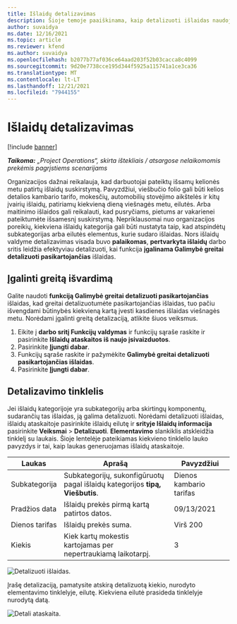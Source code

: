 ```yaml
---
title: Išlaidų detalizavimas
description: Šioje temoje paaiškinama, kaip detalizuoti išlaidas naudojant iš naujo įsivaizduojamą išlaidų darbo sritį.
author: suvaidya
ms.date: 12/16/2021
ms.topic: article
ms.reviewer: kfend
ms.author: suvaidya
ms.openlocfilehash: b2077b77af036ce64aad203f52b03cacca8c4099
ms.sourcegitcommit: 9d20e7738cce195d344f5925a115741a1ce3ca36
ms.translationtype: MT
ms.contentlocale: lt-LT
ms.lasthandoff: 12/21/2021
ms.locfileid: "7944155"
---
```

# <a name="expense-itemization"></a>Išlaidų detalizavimas

[!include [banner](../includes/banner.md)]

_**Taikoma:** „Project Operations“, skirta ištekliais / atsargose nelaikomomis prekėmis pagrįstiems scenarijams_

Organizacijos dažnai reikalauja, kad darbuotojai pateiktų išsamų kelionės metu patirtų išlaidų suskirstymą. Pavyzdžiui, viešbučio folio gali būti kelios detalios kambario tarifo, mokesčių, automobilių stovėjimo aikštelės ir kitų įvairių išlaidų, patiriamų kiekvieną dieną viešnagės metu, eilutės. Arba maitinimo išlaidos gali reikalauti, kad pusryčiams, pietums ar vakarienei pateiktumėte išsamesnį suskirstymą. Nepriklausomai nuo organizacijos poreikių, kiekviena išlaidų kategorija gali būti nustatyta taip, kad atspindėtų subkategorijas arba eilutės elementus, kurie sudaro išlaidas. Nors išlaidų valdyme detalizavimas visada buvo **palaikomas**, **pertvarkyta išlaidų** darbo sritis leidžia efektyviau detalizuoti, kai funkcija **įgalinama Galimybė greitai detalizuoti pasikartojančias** išlaidas.  

## <a name="enable-quick-itemization"></a>Įgalinti greitą išvardimą 

Galite naudoti **funkciją Galimybė greitai detalizuoti pasikartojančias** išlaidas, kad greitai detalizuotumėte pasikartojančias išlaidas, tuo pačiu išvengdami būtinybės kiekvieną kartą įvesti kasdienes išlaidas viešnagės metu. Norėdami įgalinti greitą detalizaciją, atlikite šiuos veiksmus.

1. Eikite į **darbo sritį Funkcijų valdymas** ir funkcijų sąraše raskite ir pasirinkite **Išlaidų ataskaitos iš naujo įsivaizduotos**. 
2. Pasirinkite **Įjungti dabar**. 
3. Funkcijų sąraše raskite ir pažymėkite **Galimybė greitai detalizuoti pasikartojančias išlaidas**.
4. Pasirinkite **Įjungti dabar**. 

## <a name="itemization-grid"></a>Detalizavimo tinklelis 

Jei išlaidų kategorijoje yra subkategorijų arba skirtingų komponentų, sudarančių tas išlaidas, ją galima detalizuoti. Norėdami detalizuoti išlaidas, išlaidų ataskaitoje pasirinkite išlaidų eilutę ir **srityje Išlaidų informacija** pasirinkite **Veiksmai** > **Detalizuoti**. **Elementavimo** slankiklis atskleidžia tinklelį su laukais. Šioje lentelėje pateikiamas kiekvieno tinklelio lauko pavyzdys ir tai, kaip laukas generuojamas išlaidų ataskaitoje. 

|     Laukas          |     Aprašą                                                                                  |     Pavyzdžiui              |
|--------------------|--------------------------------------------------------------------------------------------------|--------------------------|
|     Subkategorija    |     Subkategorijų, sukonfigūruotų pagal išlaidų kategorijos **tipą, Viešbutis**.             |     Dienos kambario tarifas      |
|     Pradžios data     |     Išlaidų prekės pirmą kartą patirtos datos.                                           |     09/13/2021           |
|     Dienos tarifas     |     Išlaidų prekės suma.                                                    |     Virš 200                  |
|     Kiekis       |     Kiek kartų mokestis kartojamas per nepertraukiamą laikotarpį.                       |     3                    |

![Detalizuoti išlaidas.](media/Itemization%20screen%201.png)

Įrašę detalizaciją, pamatysite atskirą detalizuotą kiekio, nurodyto elementavimo tinklelyje, eilutę. Kiekviena eilutė prasideda tinklelyje nurodytą datą.

![Detali ataskaita.](media/Itemization%20screen%202.png)

